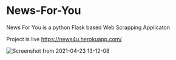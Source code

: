 # News-For-You
News For You is a python Flask based Web Scrapping Applicaton

Project is live https://news4u.herokuapp.com/

![Screenshot from 2021-04-23 13-12-08](https://user-images.githubusercontent.com/49719371/115836933-ac8bd800-a435-11eb-9c89-603d20ae503e.png)
